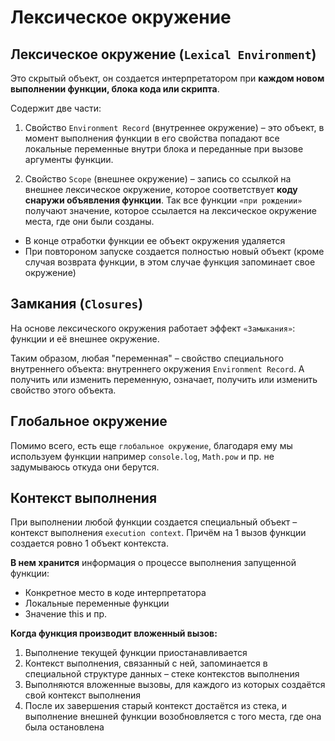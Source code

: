 # Лексическое окружение

## Лексическое окружение (`Lexical Environment`)  
Это скрытый объект, он создается интерпретатором при __каждом новом выполнении функции, блока кода или скрипта__.  

Содержит две части:  

1.	Свойство `Environment Record` (внутреннее окружение) – это объект, в момент выполнения функции в его свойства попадают все локальные переменные внутри блока и переданные при вызове аргументы функции.

2.	Свойство `Scope` (внешнее окружение) – запись со ссылкой на внешнее лексическое окружение, которое соответствует __коду снаружи объявления функции__. Так все функции `«при рождении»` получают значение, которое ссылается на лексическое окружение места, где они были созданы.

* В конце отработки функции ее объект окружения удаляется
* При повтороном запуске создается полностью новый объект (кроме случая возврата функции, в этом случае функция запоминает свое окружение)

## Замкания (`Closures`)
На основе лексического окружения работает эффект `«Замыкания»`: функции и её внешнее окружение.  

Таким образом, любая "переменная" – свойство специального внутреннего объекта: внутреннего окружения `Environment Record`. 
А получить или изменить переменную, означает, получить или изменить свойство этого объекта.

## Глобальное окружение
Помимо всего, есть еще `глобальное окружение`, благодаря ему мы используем функции например `console.log`, `Math.pow` и пр. не задумываюсь откуда они берутся.

## Контекст выполнения
При выполнении любой функции создается специальный объект – контекст выполнения `execution context`. Причём на 1 вызов функции создается ровно 1 объект контекста.

__В нем хранится__ информация о процессе выполнения запущенной функции:
* Конкретное место в коде интерпретатора
* Локальные переменные функции
* Значение this и пр.

__Когда функция производит вложенный вызов:__
1.	Выполнение текущей функции приостанавливается
2.	Контекст выполнения, связанный с ней, запоминается в специальной структуре данных – стеке контекстов выполнения
3.	Выполняются вложенные вызовы, для каждого из которых создаётся свой контекст выполнения
4.	После их завершения старый контекст достаётся из стека, и выполнение внешней функции возобновляется с того места, где она была остановлена
